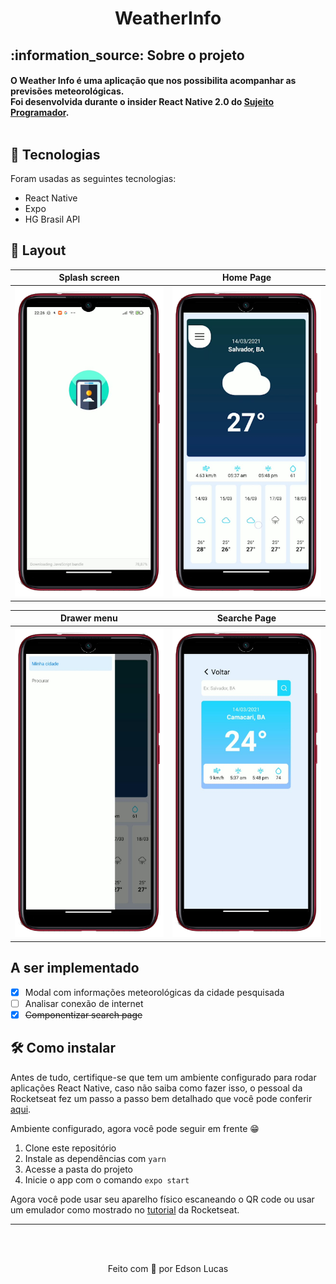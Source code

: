 <h1 align="center">WeatherInfo</h1>

<h2>:information_source: Sobre o projeto</h2>
<h4>
  O Weather Info é uma aplicação que nos possibilita acompanhar as previsões meteorológicas.</br>
  Foi desenvolvida durante o insider React Native 2.0 do <a href="https://sujeitoprogramador.com/fabricadeaplicativos/">Sujeito Programador</a>.</br></br>
</h4>

<h2>💎 Tecnologias</h2>
<p>Foram usadas as seguintes tecnologias:</p>
<ul>
  <li>React Native</li>
  <li>Expo</li>
  <li>HG Brasil API</li>
</ul>

<h2>🎨 Layout</h2>

Splash screen              |  Home Page                          
:-------------------------:|:-------------------------:
<img width="250" src="https://github.com/EdsonLucasbd/WeatherInfo/blob/main/.github/splash.png" alt="slpash screen"/>  |  <img width="250" src="https://github.com/EdsonLucasbd/WeatherInfo/blob/main/.github/home.png" alt="home page"/>

Drawer menu                |  Searche Page                          
:-------------------------:|:-------------------------:
<img width="250" src="https://github.com/EdsonLucasbd/WeatherInfo/blob/main/.github/menu.png" alt="drawer menu"/>  |  <img width="250" src="https://github.com/EdsonLucasbd/WeatherInfo/blob/main/.github/search.png" alt="drawer menu"/>

  
<h2>A ser implementado</h2>

- [x] Modal com informações meteorológicas da cidade pesquisada
- [ ] Analisar conexão de internet
- [x] <s>Componentizar search page</s>

<h2>🛠️ Como instalar</h2>
<p>Antes de tudo, certifique-se que tem um ambiente configurado para rodar aplicações React Native, caso não saiba como fazer isso, o pessoal da Rocketseat fez um passo a passo bem detalhado que você pode conferir <a href="https://react-native.rocketseat.dev/">aqui</a>.</p>
<p>Ambiente configurado, agora você pode seguir em frente 😁</p>
<ol>
  <li>Clone este repositório</li>
  <li>Instale as dependências com <code>yarn</code></li>
  <li>Acesse a pasta do projeto</li>
  <li>Inicie o app com o comando <code>expo start</code></li>
</ol>
<p>Agora você pode usar seu aparelho físico escaneando o QR code ou usar um emulador como mostrado no <a href="https://react-native.rocketseat.dev/android/emulador">tutorial</a> da Rocketseat.</p>

<hr>
</br></br>
<p align="center">Feito com 💖 por Edson Lucas</p>

